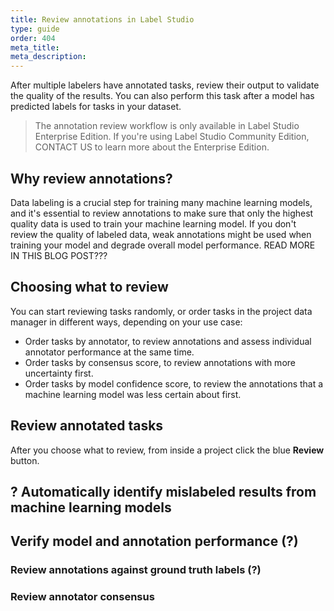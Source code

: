 ```yaml
---
title: Review annotations in Label Studio
type: guide
order: 404
meta_title: 
meta_description:
---
```


After multiple labelers have annotated tasks, review their output to validate the quality of the results. You can also perform this task after a model has predicted labels for tasks in your dataset. 

> The annotation review workflow is only available in Label Studio Enterprise Edition. If you're using Label Studio Community Edition, CONTACT US to learn more about the Enterprise Edition. 

## Why review annotations?

Data labeling is a crucial step for training many machine learning models, and it's essential to review annotations to make sure that only the highest quality data is used to train your machine learning model. If you don't review the quality of labeled data, weak annotations might be used when training your model and degrade overall model performance. READ MORE IN THIS BLOG POST???

## Choosing what to review

You can start reviewing tasks randomly, or order tasks in the project data manager in different ways, depending on your use case:
- Order tasks by annotator, to review annotations and assess individual annotator performance at the same time.
- Order tasks by consensus score, to review annotations with more uncertainty first. 
- Order tasks by model confidence score, to review the annotations that a machine learning model was less certain about first. 

## Review annotated tasks

After you choose what to review, from inside a project click the blue **Review** button. 




## ? Automatically identify mislabeled results from machine learning models

## Verify model and annotation performance (?)

### Review annotations against ground truth labels (?)

### Review annotator consensus 
